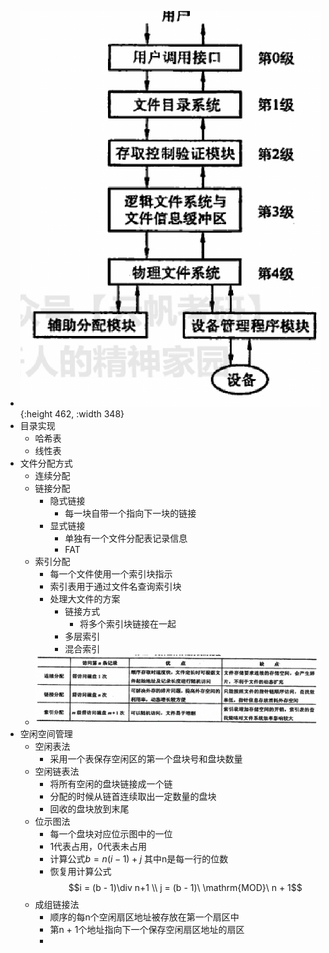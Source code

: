 - ![image.png](../assets/image_1630563781330_0.png){:height 462, :width 348}
- 目录实现
	- 哈希表
	- 线性表
- 文件分配方式
	- 连续分配
	- 链接分配
		- 隐式链接
			- 每一块自带一个指向下一块的链接
		- 显式链接
			- 单独有一个文件分配表记录信息
			- FAT
	- 索引分配
		- 每一个文件使用一个索引块指示
		- 索引表用于通过文件名查询索引块
		- 处理大文件的方案
			- 链接方式
				- 将多个索引块链接在一起
			- 多层索引
			- 混合索引
	- ![image.png](../assets/image_1630564300248_0.png)
- 空闲空间管理
	- 空闲表法
		- 采用一个表保存空闲区的第一个盘块号和盘块数量
	- 空闲链表法
		- 将所有空闲的盘块链接成一个链
		- 分配的时候从链首连续取出一定数量的盘块
		- 回收的盘块放到末尾
	- 位示图法
		- 每一个盘块对应位示图中的一位
		- 1代表占用，0代表未占用
		- 计算公式$b = n(i - 1) + j$
		  其中n是每一行的位数
		- 恢复用计算公式
		  $$i = (b - 1)\div n+1 \\ j = (b - 1)\ \mathrm{MOD}\ n + 1$$
	- 成组链接法
		- 顺序的每n个空闲扇区地址被存放在第一个扇区中
		- 第n + 1个地址指向下一个保存空闲扇区地址的扇区
		-